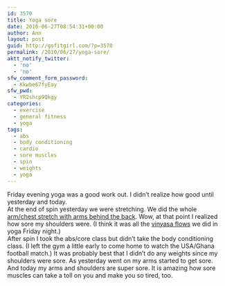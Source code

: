 ```yaml
---
id: 3570
title: Yoga sore
date: 2010-06-27T08:54:31+00:00
author: Ann
layout: post
guid: http://gofitgirl.com/?p=3570
permalink: /2010/06/27/yoga-sore/
aktt_notify_twitter:
  - 'no'
  - 'no'
sfw_comment_form_password:
  - Kkwbe67fyEay
sfw_pwd:
  - YR2shcp9Qkgy
categories:
  - exercise
  - general fitness
  - yoga
tags:
  - abs
  - body conditioning
  - cardio
  - sore muscles
  - spin
  - weights
  - yoga
---
```

Friday evening yoga was a good work out. I didn&#8217;t realize how good until yesterday and today.  
At the end of spin yesterday we were stretching. We did the whole [arm/chest stretch with arms behind the back](http://www.shapefit.com/stretching-exercises-behind-back-chest-stretch.html). Wow, at that point I realized how sore my shoulders were. (I think it was all the [vinyasa flows](http://www.yogajournal.com/poses/sequence_builder/?action=custom&yj=sequence_view&id=30648) we did in yoga Friday night.)  
After spin I took the abs/core class but didn&#8217;t take the body conditioning class. (I left the gym a little early to come home to watch the USA/Ghana football match.) It was probably best that I didn&#8217;t do any weights since my shoulders were sore. As yesterday went on my arms started to get sore.  
And today my arms and shoulders are super sore. It is amazing how sore muscles can take a toll on you and make you so tired, too.